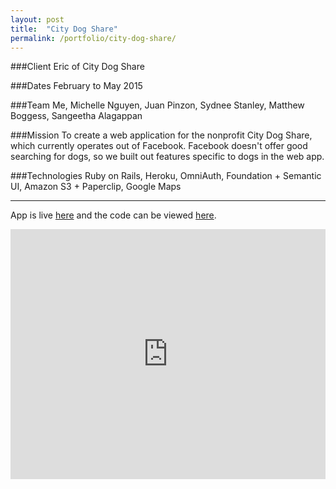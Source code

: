 ```yaml
---
layout: post
title:  "City Dog Share"
permalink: /portfolio/city-dog-share/
---
```


###Client
Eric of City Dog Share

###Dates
February to May 2015

###Team
Me, Michelle Nguyen, Juan Pinzon, Sydnee Stanley, Matthew Boggess, Sangeetha Alagappan

###Mission
To create a web application for the nonprofit City Dog Share, which currently operates out of Facebook. Facebook doesn't offer good searching for dogs, so we built out features specific to dogs in the web app.

###Technologies
Ruby on Rails, Heroku, OmniAuth, Foundation + Semantic UI, Amazon S3 + Paperclip, Google Maps

---

App is live [here](http://citydogshare.herokuapp.com/) and the code can be viewed [here](https://github.com/sfstanley/citydogshare).

<iframe width="100%" height="400" src="https://www.youtube.com/embed/dzZ_6Chl84o?rel=0&amp;showinfo=0" frameborder="0" allowfullscreen></iframe>
